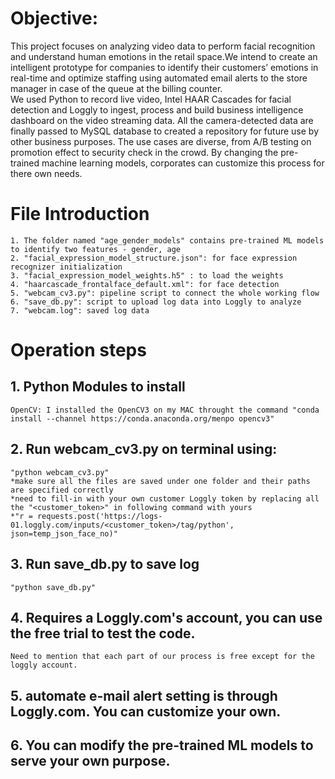 # Objective:

This project focuses on analyzing video data to perform facial recognition and understand human emotions in the retail space.We intend to create an intelligent prototype for companies to identify their customers’ emotions in real-time and optimize staffing using automated email alerts to the store manager in case of the queue at the billing counter.   
We used Python to record live video, Intel HAAR Cascades for facial detection and Loggly to ingest, process and build business intelligence dashboard on the video streaming data. All the camera-detected data are finally passed to MySQL database to created a repository for future use by other business purposes.
The use cases are diverse, from A/B testing on promotion effect to security check in the crowd. By changing the pre-trained machine learning models, corporates can customize this process for there own needs.

# File Introduction
    1. The folder named "age_gender_models" contains pre-trained ML models to identify two features - gender, age
    2. "facial_expression_model_structure.json": for face expression recognizer initialization
    3. "facial_expression_model_weights.h5" : to load the weights
    4. "haarcascade_frontalface_default.xml": for face detection
    5. "webcam_cv3.py": pipeline script to connect the whole working flow
    6. "save_db.py": script to upload log data into Loggly to analyze
    7. "webcam.log": saved log data

# Operation steps
## 1. Python Modules to install 
    OpenCV: I installed the OpenCV3 on my MAC throught the command "conda install --channel https://conda.anaconda.org/menpo opencv3"

## 2. Run webcam_cv3.py on terminal using: 
    "python webcam_cv3.py"
    *make sure all the files are saved under one folder and their paths are specified correctly
    *need to fill-in with your own customer Loggly token by replacing all the "<customer_token>" in following command with yours
    *"r = requests.post('https://logs-01.loggly.com/inputs/<customer_token>/tag/python', json=temp_json_face_no)"

## 3. Run save_db.py to save log
    "python save_db.py"

## 4. Requires a Loggly.com's account, you can use the free trial to test the code. 
    Need to mention that each part of our process is free except for the loggly account.

## 5. automate e-mail alert setting is through Loggly.com. You can customize your own.

## 6. You can modify the pre-trained ML models to serve your own purpose.


